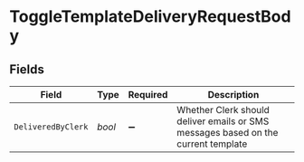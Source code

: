 # ToggleTemplateDeliveryRequestBody


## Fields

| Field                                                                             | Type                                                                              | Required                                                                          | Description                                                                       |
| --------------------------------------------------------------------------------- | --------------------------------------------------------------------------------- | --------------------------------------------------------------------------------- | --------------------------------------------------------------------------------- |
| `DeliveredByClerk`                                                                | *bool*                                                                            | :heavy_minus_sign:                                                                | Whether Clerk should deliver emails or SMS messages based on the current template |